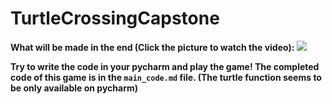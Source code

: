 # TurtleCrossingCapstone

**What will be made in the end (Click the picture to watch the video):**
[![](https://github.com/ShiyuFan0820/PythonLearningNote/assets/149340606/5db6a996-cb48-43a3-9c41-ec7670f8b2af)](https://youtu.be/H59KHb27HPg)

**Try to write the code in your pycharm and play the game! The completed code of this game is in the `main_code.md` file. (The turtle function seems to be only available on pycharm)**
